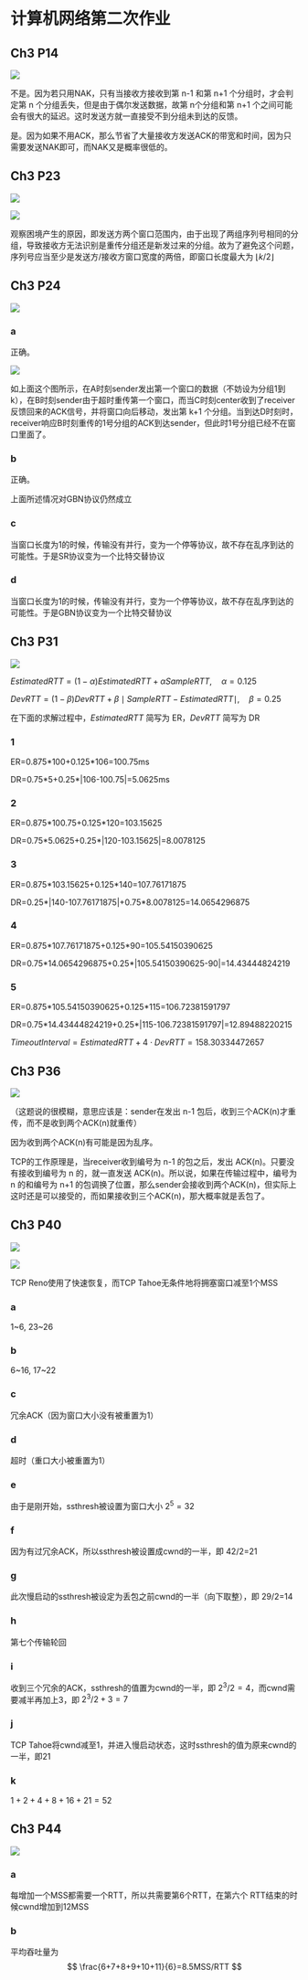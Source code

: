 # 计算机网络第二次作业

## Ch3 P14

![](images/3_14.png)

不是。因为若只用NAK，只有当接收方接收到第 n-1​ 和第 n+1 个分组时，才会判定第 n​ 个分组丢失，但是由于偶尔发送数据，故第 n​ 个分组和第 n+1 个之间可能会有很大的延迟。这时发送方就一直接受不到分组未到达的反馈。

是。因为如果不用ACK，那么节省了大量接收方发送ACK的带宽和时间，因为只需要发送NAK即可，而NAK又是概率很低的。

## Ch3 P23

![](images/3_23.png)

![](images/3_23_3_27.png)

观察困境产生的原因，即发送方两个窗口范围内，由于出现了两组序列号相同的分组，导致接收方无法识别是重传分组还是新发过来的分组。故为了避免这个问题，序列号应当至少是发送方/接收方窗口宽度的两倍，即窗口长度最大为 $\lfloor k/2\rfloor$

## Ch3 P24

![](images/3_24.png)

### a

正确。

![](images/3_24_a.jpg)

如上面这个图所示，在A时刻sender发出第一个窗口的数据（不妨设为分组1到k），在B时刻sender由于超时重传第一个窗口，而当C时刻center收到了receiver反馈回来的ACK信号，并将窗口向后移动，发出第 k+1 个分组。当到达D时刻时，receiver响应B时刻重传的1号分组的ACK到达sender，但此时1号分组已经不在窗口里面了。

### b

正确。

上面所述情况对GBN协议仍然成立

### c

当窗口长度为1的时候，传输没有并行，变为一个停等协议，故不存在乱序到达的可能性。于是SR协议变为一个比特交替协议

### d

当窗口长度为1的时候，传输没有并行，变为一个停等协议，故不存在乱序到达的可能性。于是GBN协议变为一个比特交替协议

## Ch3 P31

![](images/3_31.png)

$EstimatedRTT=(1-\alpha)EstimatedRTT+\alpha SampleRTT,\quad\alpha=0.125$

$DevRTT=(1-\beta)DevRTT+\beta\mid SampleRTT-EstimatedRTT\mid,\quad\beta=0.25$

在下面的求解过程中，$EstimatedRTT$ 简写为 ER，$DevRTT$ 简写为 DR

### 1

ER=0.875\*100+0.125\*106=100.75ms

DR=0.75\*5+0.25\*|106-100.75|=5.0625ms

### 2

ER=0.875\*100.75+0.125\*120=103.15625

DR=0.75\*5.0625+0.25\*|120-103.15625|=8.0078125

### 3

ER=0.875\*103.15625+0.125\*140=107.76171875

DR=0.25\*|140-107.76171875|+0.75\*8.0078125=14.0654296875

### 4

ER=0.875\*107.76171875+0.125\*90=105.54150390625

DR=0.75\*14.0654296875+0.25\*|105.54150390625-90|=14.43444824219

### 5

ER=0.875\*105.54150390625+0.125\*115=106.72381591797

DR=0.75\*14.43444824219+0.25\*|115-106.72381591797|=12.89488220215

$TimeoutInterval=EstimatedRTT+4\cdot DevRTT=158.30334472657$

## Ch3 P36

![](images/3_36.png)

（这题说的很模糊，意思应该是：sender在发出 n-1 包后，收到三个ACK(n)才重传，而不是收到两个ACK(n)就重传）

因为收到两个ACK(n)有可能是因为乱序。

TCP的工作原理是，当receiver收到编号为 n-1 的包之后，发出 ACK(n)。只要没有接收到编号为 n 的，就一直发送 ACK(n)。所以说，如果在传输过程中，编号为 n 的和编号为 n+1 的包调换了位置，那么sender会接收到两个ACK(n)，但实际上这时还是可以接受的，而如果接收到三个ACK(n)，那大概率就是丢包了。

## Ch3 P40

![](images/3_40_1.png)

![](images/3_40_2.png)

TCP Reno使用了快速恢复，而TCP Tahoe无条件地将拥塞窗口减至1个MSS

### a

1~6, 23~26

### b

6~16, 17~22

### c

冗余ACK（因为窗口大小没有被重置为1）

### d

超时（重口大小被重置为1）

### e

由于是刚开始，ssthresh被设置为窗口大小 $2^5=32$

### f

因为有过冗余ACK，所以ssthresh被设置成cwnd的一半，即 42/2=21

### g

此次慢启动的ssthresh被设定为丢包之前cwnd的一半（向下取整），即 29/2=14

### h

第七个传输轮回

### i

收到三个冗余的ACK，ssthresh的值置为cwnd的一半，即 $2^3/2=4$，而cwnd需要减半再加上3，即 $2^3/2+3=7$

### j

TCP Tahoe将cwnd减至1，并进入慢启动状态，这时ssthresh的值为原来cwnd的一半，即21

### k

$1+2+4+8+16+21=52$

## Ch3 P44

![](images/3_44.png)

### a

每增加一个MSS都需要一个RTT，所以共需要第6个RTT，在第六个 RTT结束的时候cwnd增加到12MSS

### b

平均吞吐量为
$$
\frac{6+7+8+9+10+11}{6}=8.5MSS/RTT
$$
